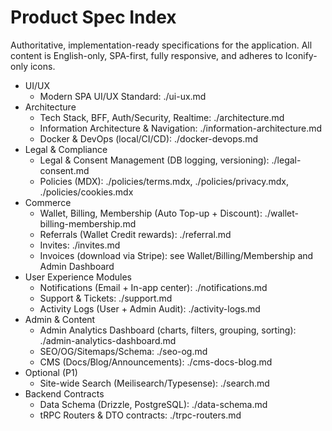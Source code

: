 # Product Spec Index

Authoritative, implementation-ready specifications for the application. All content is English-only, SPA-first, fully responsive, and adheres to Iconify-only icons.

- UI/UX
  - Modern SPA UI/UX Standard: ./ui-ux.md
- Architecture
  - Tech Stack, BFF, Auth/Security, Realtime: ./architecture.md
  - Information Architecture & Navigation: ./information-architecture.md
  - Docker & DevOps (local/CI/CD): ./docker-devops.md
- Legal & Compliance
  - Legal & Consent Management (DB logging, versioning): ./legal-consent.md
  - Policies (MDX): ./policies/terms.mdx, ./policies/privacy.mdx, ./policies/cookies.mdx
- Commerce
  - Wallet, Billing, Membership (Auto Top-up + Discount): ./wallet-billing-membership.md
  - Referrals (Wallet Credit rewards): ./referral.md
  - Invites: ./invites.md
  - Invoices (download via Stripe): see Wallet/Billing/Membership and Admin Dashboard
- User Experience Modules
  - Notifications (Email + In-app center): ./notifications.md
  - Support & Tickets: ./support.md
  - Activity Logs (User + Admin Audit): ./activity-logs.md
- Admin & Content
  - Admin Analytics Dashboard (charts, filters, grouping, sorting): ./admin-analytics-dashboard.md
  - SEO/OG/Sitemaps/Schema: ./seo-og.md
  - CMS (Docs/Blog/Announcements): ./cms-docs-blog.md
- Optional (P1)
  - Site-wide Search (Meilisearch/Typesense): ./search.md
- Backend Contracts
  - Data Schema (Drizzle, PostgreSQL): ./data-schema.md
  - tRPC Routers & DTO contracts: ./trpc-routers.md

